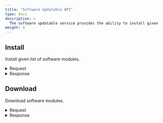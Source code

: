 ```yaml
---
title: "Software Updatable API"
type: docs
description: >
  The software updatable service provides the ability to install given list of software modules and to download modules.
weight: 4
---
```


## **Install**
Install given list of software modules.

<details>
  <summary>Request</summary>

**Hono Command:** `command//<name>:<namespace>:edge:containers/req//install`

**Ditto Message:**

> | Name | Value | Description |
> | - | - | - |
> | topic | `<name>/<namespace>/things/live/messages/install` | Information about the affected Thing and the type of operation |
> | path | `/features/SoftwareUpdatable/inbox/messages/install` | A path to the `SoftwareUpdatable` Feature, it's message channel, and `install` command |
> | **Headers** | | Additional headers |
> | response-required | true/false | If response is required |
> | content-type | `application/json` | The content type |
> | correlation-id | UUID | Used for correlating protocol messages, the same correlation-id as the response message |
> | **Value** | | JSON presentation of software module that will be installed |
> | correlationId | | Unique identifier that is used to associate and track the series of messages |
> | weight | | The weight is the priority in case of multiple, parallel instructions |
> | metadata | | The metadata is any other information which should be passed to the device |
> | forced | true/false | Forced to remove the software modules |
> | ***softwareModules*** | | An array of software modules to be installed |
> | metadata | | The metadata is any other information which should be passed to the device |
> | **softwareModule** | | An unique identifier for the software module |
> | name | | The name of the software module |
> | version | | The version of the software module |
> | **artifacts** | | An array of artifacts contained in the software module |
> | filename | | The file name of the artifact |
> | size | | Artifact file size in bytes |
> | **download** | | A map with protocols and links for downloading the artifacts |
> | key | HTTP/HTTPS/FTP/SFTP | Available transport protocols |
> | url | | URL to download the artifact |
> | md5url | | MD5URL to download the MD5SUM file |
> | **checksums** | | A map with checksums to verify the proper download |
> | MD5 | | MD5 checksum |
> | SHA1 | | MD5 checksum |
> | SHA256 | | MD5 checksum |

<br>

**Example** : Install a `hello-world` software module.

**Topic:** `command//edge:device/req//install`
```json
{
	"topic":"edge/device/things/live/messages/install",
	"headers":{
		"response-required":true,
		"content-type":"application/json",
		"correlation-id":"<UUID>"
	},
	"path":"/features/SoftwareUpdatable/inbox/messages/install",
	"value":{
		"correlationId":"other_correlation_id",
		"softwareModules":[
			{
				"softwareModule":{
					"name":"install-hello",
					"version":"1.0.0"
				},
				"artifacts":[
					{
						"checksums":{
							"SHA256":"db954c633393c1402f145a60fd58d312f5af96ce49422fcfd6ce42a3c4cceeca",
							"MD5":"8c5a0fa2c01e218262d672bf643652fd",
							"SHA1":"7539b451d818d94bcd97d401a5467b3e1c0b8981"
						},
						"download":{
							"HTTPS":{
								"url":"https://github.com/eclipse-kanto/kanto/raw/main/quickstart/install_hello.sh"
							}
						},
						"filename":"install.sh",
						"size":544
					}
				]
			}
		]
	}
}
```
</details>

<details>
  <summary>Response</summary>

**Hono Command** : `command//<name>:<namespace>:edge:containers/res//install`

**Ditto Message:**

> | Name | Value | Description |
> | - | - | - |
> | topic | `<name>/<namespace>/things/live/messages/install` | Information about the affected Thing and the type of operation |
> | path | `/features/SoftwareUpdatable/outbox/messages/install` | A path to the `SoftwareUpdatable` Feature, it's message channel, and `install` command |
> | **Headers** | | Additional headers |
> | content-type | `application/json` | The content type |
> | correlation-id | \<UUID\> | The same correlation id as the sent request message |
> | **Status** | | Status of the operation install software modules |

<br>

**Example** : The response of the install software modules operation.

**Topic:** `command//edge:device/res//install``
```json
{
	"topic":"edge/device/things/live/messages/install",
	"headers":{
		"content-type":"application/json",
		"correlation-id":"<UUID>"
	},
	"path":"/features/SoftwareUpdatable/outbox/messages/install",
	"status": 204
}
```
</details>

## **Download**
Download software modules.

<details>
  <summary>Request</summary>

**Hono Command:** `command//<name>:<namespace>:edge:containers/req//download`

**Ditto Message:**

> | Name | Value | Description |
> | - | - | - |
> | topic | `<name>/<namespace>/things/live/messages/download` | Information about the affected Thing and the type of operation |
> | path | `/features/SoftwareUpdatable/inbox/messages/download` | A path to the `SoftwareUpdatable` Feature, it's message channel, and `download` command |
> | **Headers** | | Additional headers |
> | response-required | true/false | If response is required |
> | content-type | `application/json` | The content type |
> | correlation-id | UUID | Used for correlating protocol messages, the same correlation-id as the sent back response message |
> | **Value** | | JSON representation of the software modules that will be downloaded |
> | correlationId | | Unique identifier that is used to associate and track the series of messages |
> | weight | | The weight is the priority in case of multiple, parallel instructions |
> | metadata | | The metadata is any other information which should be passed to the device |
> | forced | true/false | Remove the software modules forcefully |
> | ***softwareModules*** | | An array of software modules that will be downloaded|
> | metadata | | The metadata is any other information which should be passed to the device |
> | **softwareModule** | | A unique identifier for the software module |
> | name | | The name of the software module |
> | version | | The version of the software module |
> | **artifacts** | | An array of artifacts contained in the software module |
> | filename | | The file name of the artifact |
> | size | | Artifact file size in bytes |
> | **download** | | A map with protocols and links for downloading the artifacts |
> | key | HTTP/HTTPS/FTP/SFTP | Available transport protocols |
> | url | | URL to download the artifact |
> | md5url | | MD5URL to download the MD5SUM file |
> | **checksums** | | A map with checksums to verify the proper download |
> | MD5 | | MD5 checksum |
> | SHA1 | | MD5 checksum |
> | SHA256 | | MD5 checksum |

<br>

**Example** : Download a hello-world software module.

**Topic:** `command//edge:device/req//download`
```json
{
	"topic":"edge/device/things/live/messages/download",
	"headers":{
		"response-required":true,
		"content-type":"application/json",
		"correlation-id":"<UUID>"
	},
	"path":"/features/SoftwareUpdatable/inbox/messages/download",
	"value": {
		"correlationId":"other_correlation_id",
        "softwareModules":[
			{
				"softwareModule":{
					"name":"install-hello",
					"version":"1.0.0"
				},
				"artifacts":[
					{
						"checksums":{
							"SHA256":"db954c633393c1402f145a60fd58d312f5af96ce49422fcfd6ce42a3c4cceeca",
							"MD5":"8c5a0fa2c01e218262d672bf643652fd",
							"SHA1":"7539b451d818d94bcd97d401a5467b3e1c0b8981"
						},
						"download":{
							"HTTPS":{
								"url":"https://github.com/eclipse-kanto/kanto/raw/main/quickstart/install_hello.sh"
							}
						},
						"filename":"install.sh",
						"size":544
					}
				]
			}
		],
	}
}
```
</details>

<details>
  <summary>Response</summary>

**Hono Command** : `command//<name>:<namespace>:edge:containers/res//download`

**Ditto Message:**

> | Name | Value | Description |
> | - | - | - |
> | topic | `<name>/<namespace>/things/live/messages/download` | Information about the affected Thing and the type of operation |
> | path | `/features/SoftwareUpdatable/outbox/messages/download` | A path to the `SoftwareUpdatable` Feature, it's message channel, and `download` command |
> | **Headers** | | Additional headers |
> | correlation-id | container UUID | The same correlation id as the request message |
> | **Status** | | Status of the  `download` operation |

<br>

**Example** : Successful download response.

**Topic:** `command//edge:device/res//download``
```json
{
	"topic":"edge/device/things/live/messages/download",
	"headers":{
		"correlation-id":"<UUID>"
	},
	"path":"/features/SoftwareUpdatable/outbox/messages/download",
	"status":204
}
```
</details>